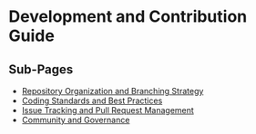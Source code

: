 ﻿# Development and Contribution Guide

## Sub-Pages

- [Repository Organization and Branching Strategy](./repository_organization_and_branching_strategy.md)
- [Coding Standards and Best Practices](./coding_standards_and_best_practices.md)
- [Issue Tracking and Pull Request Management](./issue_tracking_and_pull_request_management.md)
- [Community and Governance](./community_and_governance.md)

